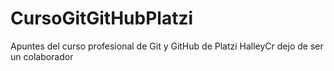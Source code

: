 # CursoGitGitHubPlatzi

Apuntes del curso profesional de Git y GitHub de Platzi
HalleyCr dejo de ser un colaborador
